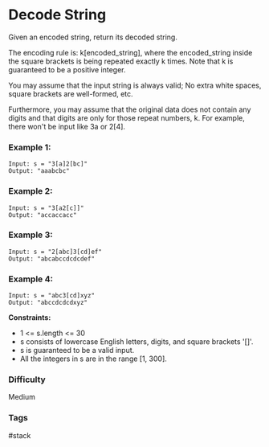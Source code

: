 # Decode String

Given an encoded string, return its decoded string.

The encoding rule is: k[encoded_string], where the encoded_string inside the square brackets is being repeated exactly k times. Note that k is guaranteed to be a positive integer.

You may assume that the input string is always valid; No extra white spaces, square brackets are well-formed, etc.

Furthermore, you may assume that the original data does not contain any digits and that digits are only for those repeat numbers, k. For example, there won't be input like 3a or 2[4].

### Example 1:

```
Input: s = "3[a]2[bc]"
Output: "aaabcbc"
```

### Example 2:

```
Input: s = "3[a2[c]]"
Output: "accaccacc"
```

### Example 3:

```
Input: s = "2[abc]3[cd]ef"
Output: "abcabccdcdcdef"
```

### Example 4:

```
Input: s = "abc3[cd]xyz"
Output: "abccdcdcdxyz"
```

**Constraints:**

- 1 <= s.length <= 30
- s consists of lowercase English letters, digits, and square brackets '[]'.
- s is guaranteed to be a valid input.
- All the integers in s are in the range [1, 300].

### Difficulty

Medium

### Tags

#stack
